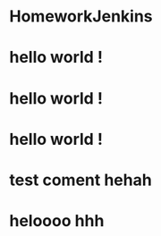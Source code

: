 # HomeworkJenkins

# hello world !
# hello world !
# hello world !
# test coment hehah 
# heloooo hhh
